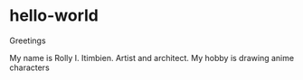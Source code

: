 # hello-world

Greetings

My name is Rolly I. Itimbien. Artist and architect.
My hobby is drawing anime characters
